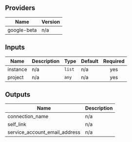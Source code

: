 ## Providers

| Name | Version |
|------|---------|
| google-beta | n/a |

## Inputs

| Name | Description | Type | Default | Required |
|------|-------------|------|---------|:-----:|
| instance | n/a | `list` | n/a | yes |
| project | n/a | `any` | n/a | yes |

## Outputs

| Name | Description |
|------|-------------|
| connection\_name | n/a |
| self\_link | n/a |
| service\_account\_email\_address | n/a |

